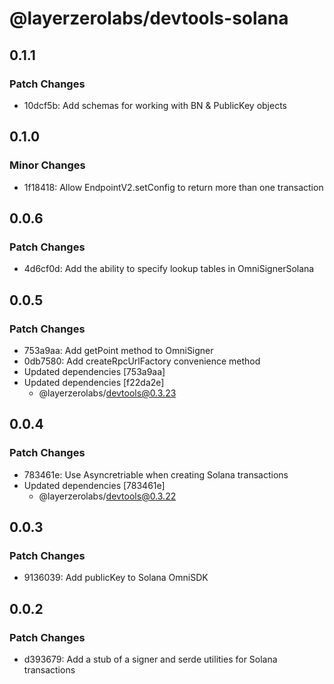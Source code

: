 # @layerzerolabs/devtools-solana

## 0.1.1

### Patch Changes

- 10dcf5b: Add schemas for working with BN & PublicKey objects

## 0.1.0

### Minor Changes

- 1f18418: Allow EndpointV2.setConfig to return more than one transaction

## 0.0.6

### Patch Changes

- 4d6cf0d: Add the ability to specify lookup tables in OmniSignerSolana

## 0.0.5

### Patch Changes

- 753a9aa: Add getPoint method to OmniSigner
- 0db7580: Add createRpcUrlFactory convenience method
- Updated dependencies [753a9aa]
- Updated dependencies [f22da2e]
  - @layerzerolabs/devtools@0.3.23

## 0.0.4

### Patch Changes

- 783461e: Use Asyncretriable when creating Solana transactions
- Updated dependencies [783461e]
  - @layerzerolabs/devtools@0.3.22

## 0.0.3

### Patch Changes

- 9136039: Add publicKey to Solana OmniSDK

## 0.0.2

### Patch Changes

- d393679: Add a stub of a signer and serde utilities for Solana transactions
